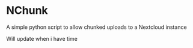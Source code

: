# NChunk
A simple python script to allow chunked uploads to a Nextcloud instance


Will update when i have time
